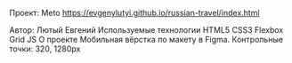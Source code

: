 Проект: Meto
https://evgenylutyi.github.io/russian-travel/index.html

Автор: Лютый Евгений
Используемые технологии
HTML5
CSS3
Flexbox
Grid
JS
О проекте Мобильная вёрстка по макету в Figma. Контрольные точки: 320, 1280px
